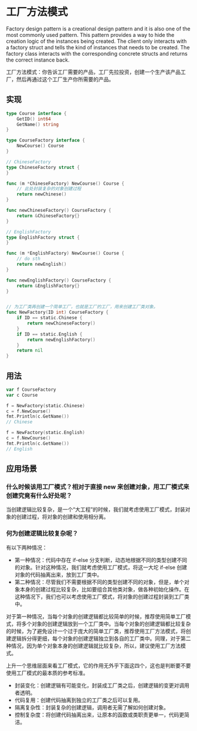 # 工厂方法模式
Factory design pattern is a creational design pattern and it is also one of the most commonly used pattern. This pattern provides a way to hide the creation logic of the instances being created.
The client only interacts with a factory struct and tells the kind of instances that needs to be created. The factory class interacts with the corresponding concrete structs and returns the correct instance back.

工厂方法模式：你告诉工厂需要的产品，工厂先拉投资，创建一个生产该产品工厂，然后再通过这个工厂生产你所需要的产品。

## 实现

```go
type Course interface {
	GetID() int64
	GetName() string
}

type CourseFactory interface {
	NewCourse() Course
}

// ChineseFactory
type ChineseFactory struct {
}

func (m *ChineseFactory) NewCourse() Course {
	// 此处封装复杂的对象创建过程
	return newChinese()
}

func newChineseFactory() CourseFactory {
	return &ChineseFactory{}
}

// EnglishFactory
type EnglishFactory struct {
}

func (m *EnglishFactory) NewCourse() Course {
	// do sth
	return newEnglish()
}

func newEnglishFactory() CourseFactory {
	return &EnglishFactory{}
}


// 为工厂类再创建一个简单工厂，也就是工厂的工厂，用来创建工厂类对象。
func NewFactory(ID int) CourseFactory {
	if ID == static.Chinese {
		return newChineseFactory()
	}
	if ID == static.English {
		return newEnglishFactory()
	}
	return nil
}
```

## 用法

```go
var f CourseFactory
var c Course

f = NewFactory(static.Chinese)
c = f.NewCourse()
fmt.Println(c.GetName())
// Chinese

f = NewFactory(static.English)
c = f.NewCourse()
fmt.Println(c.GetName())
// English
```


## 应用场景

### 什么时候该用工厂模式？相对于直接 new 来创建对象，用工厂模式来创建究竟有什么好处呢？
当创建逻辑比较复杂，是一个“大工程”的时候，我们就考虑使用工厂模式，封装对象的创建过程，将对象的创建和使用相分离。

### 何为创建逻辑比较复杂呢？
有以下两种情况：
- 第一种情况：代码中存在 if-else 分支判断，动态地根据不同的类型创建不同的对象。针对这种情况，我们就考虑使用工厂模式，将这一大坨 if-else 创建对象的代码抽离出来，放到工厂类中。
- 第二种情况：尽管我们不需要根据不同的类型创建不同的对象，但是，单个对象本身的创建过程比较复杂，比如要组合其他类对象，做各种初始化操作。在这种情况下，我们也可以考虑使用工厂模式，将对象的创建过程封装到工厂类中。

对于第一种情况，当每个对象的创建逻辑都比较简单的时候，推荐使用简单工厂模式，将多个对象的创建逻辑放到一个工厂类中。当每个对象的创建逻辑都比较复杂的时候，为了避免设计一个过于庞大的简单工厂类，推荐使用工厂方法模式，将创建逻辑拆分得更细，每个对象的创建逻辑独立到各自的工厂类中。同理，对于第二种情况，因为单个对象本身的创建逻辑就比较复杂，所以，建议使用工厂方法模式。

上升一个思维层面来看工厂模式，它的作用无外乎下面这四个，这也是判断要不要使用工厂模式的最本质的参考标准。
- 封装变化：创建逻辑有可能变化，封装成工厂类之后，创建逻辑的变更对调用者透明。
- 代码复用：创建代码抽离到独立的工厂类之后可以复用。
- 隔离复杂性：封装复杂的创建逻辑，调用者无需了解如何创建对象。
- 控制复杂度：将创建代码抽离出来，让原本的函数或类职责更单一，代码更简洁。

